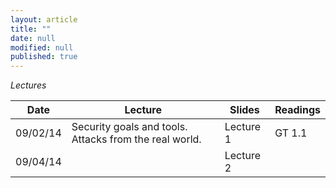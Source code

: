 ```yaml
---
layout: article
title: ""
date: null
modified: null
published: true
---
```


*Lectures*

 Date | Lecture                                                        | Slides     | Readings                            |
------|----------------------------------------------------------------|------------|-------------------------------------|
 09/02/14  | Security goals and tools. Attacks from the real world.    | Lecture 1  |     GT 1.1                                |
 09/04/14  |    | Lecture 2  |                                     |
